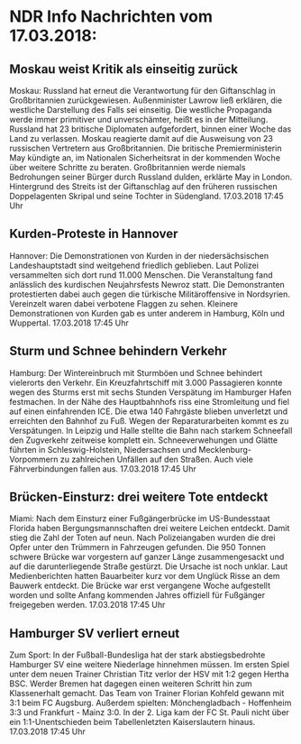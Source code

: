# NDR Info Nachrichten vom 17.03.2018:


## Moskau weist Kritik als einseitig zurück
Moskau: Russland hat erneut die Verantwortung für den Giftanschlag in Großbritannien zurückgewiesen. Außenminister Lawrow ließ erklären, die westliche Darstellung des Falls sei einseitig. Die westliche Propaganda werde immer primitiver und unverschämter, heißt es in der Mitteilung. Russland hat 23 britische Diplomaten aufgefordert, binnen einer Woche das Land zu verlassen. Moskau reagierte damit auf die Ausweisung von 23 russischen Vertretern aus Großbritannien. Die britische Premierministerin May kündigte an, im Nationalen Sicherheitsrat in der kommenden Woche über weitere Schritte zu beraten. Großbritannien werde niemals Bedrohungen seiner Bürger durch Russland dulden, erklärte May in London. Hintergrund des Streits ist der Giftanschlag auf den früheren russischen Doppelagenten Skripal und seine Tochter in Südengland. 17.03.2018 17:45 Uhr 

## Kurden-Proteste in Hannover
Hannover: Die Demonstrationen von Kurden in der niedersächsischen Landeshauptstadt sind weitgehend friedlich geblieben. Laut Polizei versammelten sich dort rund 11.000 Menschen. Die Veranstaltung fand anlässlich des kurdischen Neujahrsfests Newroz statt. Die Demonstranten protestierten dabei auch gegen die türkische Militäroffensive in Nordsyrien. Vereinzelt waren dabei verbotene Flaggen zu sehen. Kleinere Demonstrationen von Kurden gab es unter anderem in Hamburg, Köln und Wuppertal. 17.03.2018 17:45 Uhr 

## Sturm und Schnee behindern Verkehr
Hamburg: Der Wintereinbruch mit Sturmböen und Schnee behindert vielerorts den Verkehr. Ein Kreuzfahrtschiff mit 3.000 Passagieren konnte wegen des Sturms erst mit sechs Stunden Verspätung im Hamburger Hafen festmachen. In der Nähe des Hauptbahnhofs riss eine Stromleitung und fiel auf einen einfahrenden ICE. Die etwa 140 Fahrgäste blieben unverletzt und erreichten den Bahnhof zu Fuß. Wegen der Reparaturarbeiten kommt es zu Verspätungen. In Leipzig und Halle stellte die Bahn nach starkem Schneefall den Zugverkehr zeitweise komplett ein. Schneeverwehungen und Glätte führten in Schleswig-Holstein, Niedersachsen und Mecklenburg-Vorpommern zu zahlreichen Unfällen auf den Straßen. Auch viele Fährverbindungen fallen aus. 17.03.2018 17:45 Uhr 

## Brücken-Einsturz: drei weitere Tote entdeckt
Miami: Nach dem Einsturz einer Fußgängerbrücke im US-Bundesstaat Florida haben Bergungsmannschaften drei weitere Leichen entdeckt. Damit stieg die Zahl der Toten auf neun. Nach Polizeiangaben wurden die drei Opfer unter den Trümmern in Fahrzeugen gefunden. Die 950 Tonnen schwere Brücke war vorgestern auf ganzer Länge zusammengesackt und auf die darunterliegende Straße gestürzt. Die Ursache ist noch unklar. Laut Medienberichten hatten Bauarbeiter kurz vor dem Unglück Risse an dem Bauwerk entdeckt. Die Brücke war erst vergangene Woche aufgestellt worden und sollte Anfang kommenden Jahres offiziell für Fußgänger freigegeben werden. 17.03.2018 17:45 Uhr 

## Hamburger SV verliert erneut
Zum Sport: In der Fußball-Bundesliga hat der stark abstiegsbedrohte Hamburger SV eine weitere Niederlage hinnehmen müssen. Im ersten Spiel unter dem neuen Trainer Christian Titz verlor der HSV mit 1:2 gegen Hertha BSC. Werder Bremen hat dagegen einen weiteren Schritt hin zum Klassenerhalt gemacht. Das Team von Trainer Florian Kohfeld gewann mit 3:1 beim FC Augsburg. Außerdem spielten:
Mönchengladbach - Hoffenheim  3:3
und
Frankfurt - Mainz  3:0. In der 2. Liga kam der FC St. Pauli nicht über ein 1:1-Unentschieden beim Tabellenletzten Kaiserslautern hinaus. 17.03.2018 17:45 Uhr 
